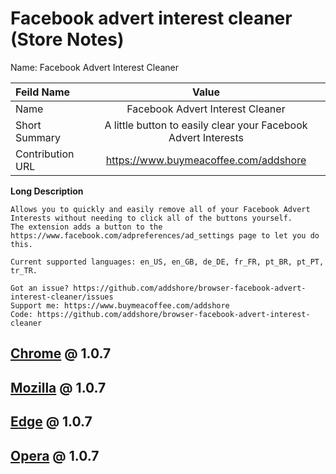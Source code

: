 # Facebook advert interest cleaner (Store Notes)

Name: Facebook Advert Interest Cleaner


| Feild Name     | Value        |
| :------------- | :----------: |
| Name | Facebook Advert Interest Cleaner   |
| Short Summary   | A little button to easily clear your Facebook Advert Interests |
| Contribution URL | https://www.buymeacoffee.com/addshore |

**Long Description**

```
Allows you to quickly and easily remove all of your Facebook Advert Interests without needing to click all of the buttons yourself.
The extension adds a button to the https://www.facebook.com/adpreferences/ad_settings page to let you do this.

Current supported languages: en_US, en_GB, de_DE, fr_FR, pt_BR, pt_PT, tr_TR.

Got an issue? https://github.com/addshore/browser-facebook-advert-interest-cleaner/issues
Support me: https://www.buymeacoffee.com/addshore
Code: https://github.com/addshore/browser-facebook-advert-interest-cleaner
```

## [Chrome](https://chrome.google.com/webstore/devconsole) @ 1.0.7

## [Mozilla](https://addons.mozilla.org/en-US/developers/) @ 1.0.7

## [Edge](https://partner.microsoft.com/en-us/dashboard/microsoftedge/overview) @ 1.0.7

## [Opera](https://addons.opera.com/developer/) @ 1.0.7
